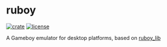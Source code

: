 # ruboy

[![crate](https://img.shields.io/crates/v/ruboy.svg)](https://crates.io/crates/ruboy)
[![license](https://img.shields.io/crates/l/ruboy.svg)](https://crates.io/crates/ruboy)

A Gameboy emulator for desktop platforms, based on [ruboy_lib](https://crates.io/crates/ruboy_lib)
